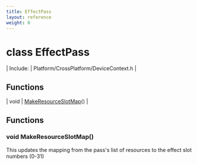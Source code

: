 ```yaml
---
title: EffectPass
layout: reference
weight: 0
---
```

class EffectPass
===

| Include: | Platform/CrossPlatform/DeviceContext.h |



Functions
---

| void | [MakeResourceSlotMap](#MakeResourceSlotMap)() |


Functions
---

### <a name="MakeResourceSlotMap"/>void MakeResourceSlotMap()
This updates the mapping from the pass's list of resources to the effect slot numbers (0-31)
